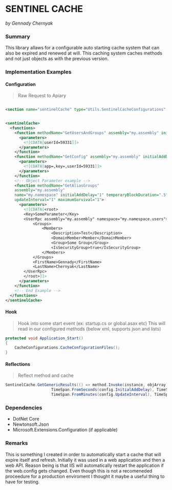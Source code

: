 ﻿

# SENTINEL CACHE

*by Gennady Chernyak*

### Summary
This library allaws for a configurable auto starting cache system that can also be expired and renewed at will.
This caching system caches methods and not just objects as with the previous version. 

### Implementation Examples

#### Configuration

> Raw Request to Apiary
``` xml

<section name="sentinelCache" type="Utils.SentinelCacheConfigurations" allowLocation="true" allowDefinition="Everywhere" />


<sentinelCache>
  <functions>
    <function methodName="GetUsersAndGroups" assembly="my.assembly" initialAddDelay="1" name="my.namespace.users" temporaryBlockDuration=".5" updateInterval="2" maximumSurvival="5">
      <parameters>
        <![CDATA[userId=59331]]>
      </parameters>
    </function>
    <function methodName="GetConfig" assembly="my.assembly" initialAddDelay="1" name="my.namespace.configs" temporaryBlockDuration=".5" updateInterval="2" maximumSurvival="5">
      <parameters>
        <![CDATA[app=,key=,userId=59331]]>
      </parameters>
    </function>
    <!-- Object Parameter example -->
    <function methodName="GetAliasGroups" 
	assembly="my.assembly"
	name="my.namespace" initialAddDelay="1" temporaryBlockDuration=".5"
	updateInterval="1" maximumSurvival="1">
      <parameters>
        <![CDATA[<root>
		<Key>SomeParameter</Key>
		<UserRpc assembly="my.assembly" namespace="my.namespace.users">
			<Groups>
				<Members>
					<Description>Test</Description>
					<DomainMember>Member</DomainMember>
					<Group>Some Group</Group>
					<IsSecurityGroup>true</IsSecurityGroup>
				</Members>
			</Groups>
			<FirstName>Gennady</FirstName>
			<LastName>Chernyak</LastName>
		</UserRpc>
		</root>]]>
      </parameters>
    </function>
    <!-- End Example -->
  </functions>
</sentinelCache>
```
#### Hook

> Hook into some start event (ex: startup.cs or global.asax etc) This will read in our configured methods (below xml, supports json and lists)

``` c#
protected void Application_Start()
{		
	CacheConfigurations.CacheConfigurationFiles();
}
```
#### Reflections

> Reflect method and cache

``` c#
SentinelCache.GetGenericResults(() => method.Invoke(instance, objArray), method.Name,
                    TimeSpan.FromSeconds(config.InitialAddDelay), TimeSpan.FromMinutes(config.TemporaryBlockDuration),
                    TimeSpan.FromMinutes(config.UpdateInterval), TimeSpan.FromMinutes(config.MaximumCacheSurvival));
```

### Dependencies

- DotNet Core
- Newtonsoft.Json
- Microsoft.Extensions.Configuration (if applicable)

### Remarks
This is something I created in order to automatically start a cache that will expire itself and refresh. Initially it was used in a web application and then a web API.
Reason being is that IIS will automatically restart the application if the web.config gets changed. Even though this is not a recomeneded proceedure for a production enviroment
I thought it maybe a useful thing to have for testing.


